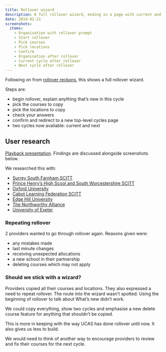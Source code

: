 ```yaml
---
title: Rollover wizard
description: A full rollover wizard, ending in a page with current and next cycles
date: 2019-02-21
screenshots:
  items:
    - Organisation with rollover prompt
    - Start rollover
    - Pick courses
    - Pick locations
    - Confirm
    - Organisation after rollover
    - Current cycle after rollover
    - Next cycle after rollover
---
```


Following on from [rollover reckons](/publish-teacher-training-courses/rollover-reckons), this shows a full rollover wizard.

Steps are:

- begin rollover, explain anything that’s new in this cycle
- pick the courses to copy
- pick the locations to copy
- check your answers
- confirm and redirect to a new top-level cycles page
- two cycles now available: current and next

## User research

[Playback presentation](https://docs.google.com/presentation/d/1JafwFWO0gDUT2wicnHhTwGJx7T0RCZuOOgzGlJcJWZU/edit#slide=id.g51d4c235e9_1_99). Findings are discussed alongside screenshots below.

We researched this with:

- [Surrey South Farnham SCITT](https://lookback.io/watch/Dudq3X8QvtiwsNvbk)
- [Prince Henry’s High Scool and South Worcestershire SCITT](https://lookback.io/watch/bKs8CaeNHE8MCdY4B)
- [Oxford University](https://lookback.io/watch/Dg3mjn74DyCCyzxRk)
- [Cabot Learning Federation SCITT](https://lookback.io/watch/jYqw2TnGXjM9geySx)
- [Edge Hill University](https://lookback.io/watch/8ia5o6EEmMt3Td8DR)
- [The Northworthy Alliance](https://lookback.io/watch/Kqn9JdJnrbRBoPNxG)
- [University of Exeter](https://lookback.io/watch/dnLAXAszhNxmFByMy)

### Repeating rollover

2 providers wanted to go through rollover again. Reasons given were:

- any mistakes made
- last minute changes
- receiving unexpected allocations
- a new school in their partnership
- deleting courses which may not apply

### Should we stick with a wizard?

Providers copied all their courses and locations. They also expressed a need to repeat rollover. The route into the wizard wasn’t spotted. Using the beginning of rollover to talk about What’s new didn’t work.

We could copy everything, show two cycles and emphasise a new delete course feature for anything that shouldn’t be copied.

This is more in keeping with the way UCAS has done rollover until now. It also gives us less to build.

We would need to think of another way to encourage providers to review and fix their courses for the next cycle.
